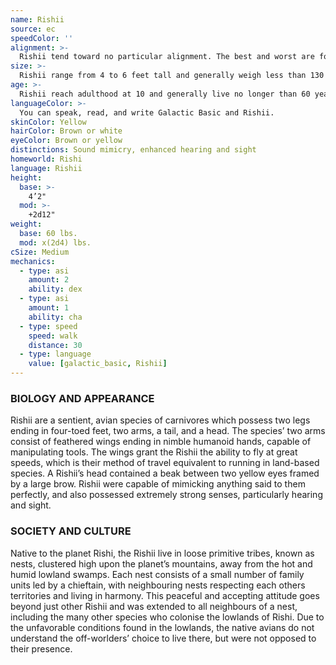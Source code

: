 ```yaml
---
name: Rishii
source: ec
speedColor: ''
alignment: >-
  Rishii tend toward no particular alignment. The best and worst are found among them.
size: >-
  Rishii range from 4 to 6 feet tall and generally weigh less than 130 lbs. Regardless of your position in that range, your size is Medium.
age: >-
  Rishii reach adulthood at 10 and generally live no longer than 60 years.
languageColor: >-
  You can speak, read, and write Galactic Basic and Rishii. 
skinColor: Yellow
hairColor: Brown or white
eyeColor: Brown or yellow
distinctions: Sound mimicry, enhanced hearing and sight
homeworld: Rishi
language: Rishii
height:
  base: >-
    4’2"
  mod: >-
    +2d12"
weight:
  base: 60 lbs.
  mod: x(2d4) lbs.
cSize: Medium
mechanics:
  - type: asi
    amount: 2
    ability: dex
  - type: asi
    amount: 1
    ability: cha
  - type: speed
    speed: walk
    distance: 30
  - type: language
    value: [galactic_basic, Rishii]
---
```

### BIOLOGY AND APPEARANCE
Rishii are a sentient, avian species of carnivores which possess two legs ending in four-toed feet, two arms, a tail, and a head. The species’ two arms consist of feathered wings ending in nimble humanoid hands, capable of manipulating tools. The wings grant the Rishii the ability to fly at great speeds, which is their method of travel equivalent to running in land-based species. A Rishii’s head contained a beak between two yellow eyes framed by a large brow. Rishii were capable of mimicking anything said to them perfectly, and also possessed extremely strong senses, particularly hearing and sight.

### SOCIETY AND CULTURE
Native to the planet Rishi, the Rishii live in loose primitive tribes, known as nests, clustered high upon the planet’s mountains, away from the hot and humid lowland swamps. Each nest consists of a small number of family units led by a chieftain, with neighbouring nests respecting each others territories and living in harmony. This peaceful and accepting attitude goes beyond just other Rishii and was extended to all neighbours of a nest, including the many other species who colonise the lowlands of Rishi. Due to the unfavorable conditions found in the lowlands, the native avians do not understand the off-worlders’ choice to live there, but were not opposed to their presence.
    